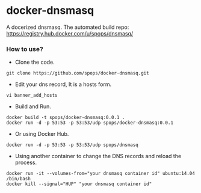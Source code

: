 # docker-dnsmasq
A docerized dnsmasq. The automated build repo: https://registry.hub.docker.com/u/spops/dnsmasq/
### How to use?
* Clone the code.
```
git clone https://github.com/spops/docker-dnsmasq.git
```
* Edit your dns record, It is a hosts form.
```
vi banner_add_hosts
```
* Build and Run.
```
docker build -t spops/docker-dnsmasq:0.0.1 .
docker run -d -p 53:53 -p 53:53/udp spops/docker-dnsmasq:0.0.1
```
* Or using Docker Hub.
```
docker run -d -p 53:53 -p 53:53/udp spops/dnsmasq
```
* Using another container to change the DNS records and reload the process.
```
docker run -it --volumes-from="your dnsmasq container id" ubuntu:14.04 /bin/bash
docker kill --signal="HUP" "your dnsmasq container id"
```
